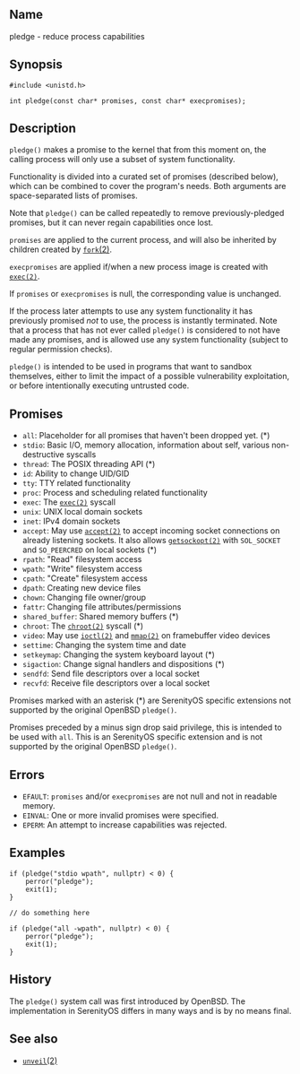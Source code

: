 ## Name

pledge - reduce process capabilities

## Synopsis

```**c++
#include <unistd.h>

int pledge(const char* promises, const char* execpromises);
```

## Description

`pledge()` makes a promise to the kernel that from this moment on, the calling process will only use a subset of system functionality.

Functionality is divided into a curated set of promises (described below), which can be combined to cover the program's needs. Both arguments are space-separated lists of promises.

Note that `pledge()` can be called repeatedly to remove previously-pledged promises, but it can never regain capabilities once lost.

`promises` are applied to the current process, and will also be inherited by children created by [`fork`(2)](fork.md).

`execpromises` are applied if/when a new process image is created with [`exec(2)`](exec.md).

If `promises` or `execpromises` is null, the corresponding value is unchanged.

If the process later attempts to use any system functionality it has previously promised *not* to use, the process is instantly terminated. Note that a process that has not ever called `pledge()` is considered to not have made any promises, and is allowed use any system functionality (subject to regular permission checks).

`pledge()` is intended to be used in programs that want to sandbox themselves, either to limit the impact of a possible vulnerability exploitation, or before intentionally executing untrusted code.

## Promises

* `all`: Placeholder for all promises that haven't been dropped yet. (\*)
* `stdio`: Basic I/O, memory allocation, information about self, various non-destructive syscalls
* `thread`: The POSIX threading API (\*)
* `id`: Ability to change UID/GID
* `tty`: TTY related functionality
* `proc`: Process and scheduling related functionality
* `exec`: The [`exec(2)`](exec.md) syscall
* `unix`: UNIX local domain sockets
* `inet`: IPv4 domain sockets
* `accept`: May use [`accept(2)`](accept.md) to accept incoming socket connections on already listening sockets. It also allows [`getsockopt(2)`](getsockopt.md) with `SOL_SOCKET` and `SO_PEERCRED` on local sockets (\*)
* `rpath`: "Read" filesystem access
* `wpath`: "Write" filesystem access
* `cpath`: "Create" filesystem access
* `dpath`: Creating new device files
* `chown`: Changing file owner/group
* `fattr`: Changing file attributes/permissions
* `shared_buffer`: Shared memory buffers (\*)
* `chroot`: The [`chroot(2)`](chroot.md) syscall (\*)
* `video`: May use [`ioctl(2)`](ioctl.md) and [`mmap(2)`](mmap.md) on framebuffer video devices
* `settime`: Changing the system time and date
* `setkeymap`: Changing the system keyboard layout (\*)
* `sigaction`: Change signal handlers and dispositions (\*)
* `sendfd`: Send file descriptors over a local socket
* `recvfd`: Receive file descriptors over a local socket

Promises marked with an asterisk (\*) are SerenityOS specific extensions not supported by the original OpenBSD `pledge()`.

Promises preceded by a minus sign drop said privilege, this is intended to be used with `all`.
This is an SerenityOS specific extension and is not supported by the original OpenBSD `pledge()`.

## Errors

* `EFAULT`: `promises` and/or `execpromises` are not null and not in readable memory.
* `EINVAL`: One or more invalid promises were specified.
* `EPERM`: An attempt to increase capabilities was rejected.

## Examples

~~~
if (pledge("stdio wpath", nullptr) < 0) {
    perror("pledge");
    exit(1);
}

// do something here

if (pledge("all -wpath", nullptr) < 0) {
    perror("pledge");
    exit(1);
}
~~~

## History

The `pledge()` system call was first introduced by OpenBSD. The implementation in SerenityOS differs in many ways and is by no means final.

## See also

* [`unveil`(2)](unveil.md)
